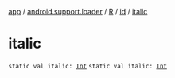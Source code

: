 [app](../../../index.md) / [android.support.loader](../../index.md) / [R](../index.md) / [id](index.md) / [italic](./italic.md)

# italic

`static val italic: `[`Int`](https://kotlinlang.org/api/latest/jvm/stdlib/kotlin/-int/index.html)
`static val italic: `[`Int`](https://kotlinlang.org/api/latest/jvm/stdlib/kotlin/-int/index.html)
